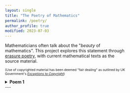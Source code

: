 ```yaml
---
layout: single
title: "The Poetry of Mathematics"
permalink: /poetry/
author_profile: true
modified: 2023-07-03
---
```


<style>
* {
	box-sizing: border-box;
}

body {
	margin: 0;
}

.column1 {
	float: left;
	width: 65%;
	padding-right: 1em;
	vertical-align: bottom;
}

.column2 {
	float:left;
	width: 35%;
	padding-left: 0.5em;
	vertical-align: bottom;
	margin-top: 0px;
	padding-top: 0px;
}

.columnb1 {
	float: left;
	width: 50%;
	padding-right: 1em;
	vertical-align: bottom;
}

.columnb2 {
	float:left;
	width: 50%;
	padding-left: 0.5em;
	vertical-align: bottom;
	margin-top: 0px;
	padding-top: 0px;
}

.column img {
	margin-top: 14px;
}
 
.row:after {
	content: "";
	display: table;
	clear: both;
}

.inner {
  width: 90%;
  margin: 0 auto;
}

.pclose {
	margin-left: 0px;
	padding-left: 0px;
	margin-top: 2px;
	padding-top: 2px;
	margin-bottom: 10px;
	padding-bottom: 10px;
	font-size:70%;
}

blockquote
{
  font-style: normal;
  font-size: 16px;
  margin-left: 32px;
  font-family: Consolas, "Times New Roman", Verdana;
  border-left: 6px solid rgb(5,127,176);
  padding-left: 8px;
  margin-top: 0px;
  padding-top: 0px;
  margin-bottom: 0px;
  padding-bottom: 0px;
}
</style>

<div class="row">
	<p>
	Mathematicians often talk about the "<i>beauty</i> of mathematics". This project explores this statement through <a href="https://en.wikipedia.org/wiki/Erasure_(artform)">erasure poetry</a>, with current mathematical texts as the source material.
	</p>
	<p style="font-size:75%;">
	(Use of copyrighted material has been deemed "fair dealing" as outlined by UK Government's <i><a href="https://www.gov.uk/guidance/exceptions-to-copyright">Exceptions to Copyright</a></i>)
	</p>
</div>
<div>
	<details>
		<summary><b>Poem 1</b></summary>
		<ul>
			<li><u>The Mathematical Topic</u></li>
			<p style="font-size:85%;">
			<blockquote>
				<a href="https://en.wikipedia.org/wiki/Real_analysis">Real analysis</a>: a fundamental branch of mathematics where students take a peek behind the curtain to understand the theory behind <a href="https://en.wikipedia.org/wiki/Calculus">calculus</a>. Covered in the majority of mathematics degrees, it is one of the first modules not covered in the standard A-level syllabus and so provides a challenge for most undergraduate students.
			</blockquote>
   			</p>

			<li><u>The Book</u></li>
    			<div class="columnb1">
       			<p style="font-size:85%;">
	  		<blockquote>
				"<a href="https://www.amazon.co.uk/Understanding-Analysis-Undergraduate-Texts-Mathematics/dp/1493927116">Understanding Analysis</a>" <br>
    				Stephen Abbott (2010) <br>
	 			Springer: New York, NY
     			</blockquote>
			</p>
	 		</div>
     			<div class="columnb2">
				<a href="https://www.amazon.co.uk/Understanding-Analysis-Undergraduate-Texts-Mathematics/dp/1493927116"><img src="/images/Books/UnderstandingAnalysis_Abbott.jpg" alt="The book cover for 'Understanding Analysis' by Stephen Abbott (published by Springer)" style="width:30%; margin-top:24px;"/></a>
	 		</div>    
     
			<li><u>The Poem</u></li>
   			<div class="column1">
      			<img src="/images/Poems/test.png" alt="An erasure poem entitled 'something' from the book 'Understanding Analysis' by Stephen Abbott" style="width:30%; margin-top:24px;"/></a>
	 		</div>
     			<div class="column2">
			<blockquote>
				There is doubt
    				But then at each stage, removed
				It contains difficult questions
    				All rational 
				We shall see there is strong evidence and logic
    				Defining the information we collect
				Reason
    				Strong arguments with a convincing way to create form 
     			</blockquote>
	 		</div>   
    		</ul>
	</details>
</div>
---

 


